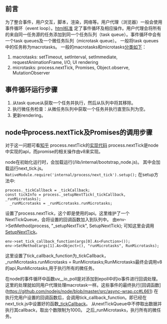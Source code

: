 ## 前言
为了整合事件，用户交互，脚本，渲染，网络等。用户代理（浏览器）一般会使用事件循环（event loop）。[html标准](https://html.spec.whatwg.org/multipage/webappapis.html#event-loops)
定了事件循环及相应操作。用户代理会将所有的来自同一任务源的任务添加到同一个任务队列（task queue）。事件循环中会有一个task queues及一个微任务队列（microtask queue）。
一般将task queues中的任务称为macrotasks。 一般的macrotasks和microtasks[分类如下](https://stackoverflow.com/questions/25915634/difference-between-microtask-and-macrotask-within-an-event-loop-context)： 
1. macrotasks: setTimeout, setInterval, setImmediate, requestAnimationFrame, I/O, UI rendering
2. microtasks: process.nextTick, Promises, Object.observe, MutationObserver

## 事件循环运行步骤
1. 从task queue从获取一个任务并执行，然后从队列中将其移除。
2. 执行微任务检查：从微任务队列中获取一个任务并执行直至队列为空。
3. 更新rendering。

## node中process.nextTick及Promises的调用步骤
对于这一问题可看[知乎](https://www.zhihu.com/question/23028843)
process.nextTick的[实现代码](https://github.com/nodejs/node/blob/master/lib/internal/process/next_tick.js#L49)
process.nextTick是node中实现的api，而promise的相关操作由v8来实现。

node在初始化运行时，会加载运行(/lib/internal/bootstrap_node.js)。
其中会加载运行next_tick.js。
```NativeModule.require('internal/process/next_tick').setup();```
在setup方法中:
```process.nextTick = nextTick;
process._tickCallback = _tickCallback;
const tickInfo = process._setupNextTick(_tickCallback, _runMicrotasks);
  _runMicrotasks = _runMicrotasks.runMicrotasks;
```
设置了process.nextTick，这个即是使用的api。这里维护了一个NextTickQueue，会将设置的回调函数加入到队列中。
由env->SetMethod(process, "_setupNextTick", SetupNextTick);
可知这里会调用[SetupNextTick](https://github.com/nodejs/node/blob/master/src/node.cc#L1241)。
```
env->set_tick_callback_function(args[0].As<Function>());
env->SetMethod(args[1].As<Object>(), "runMicrotasks", RunMicrotasks);
```
这里设置了tick_callback_function为_tickCallback，_runMicrotasks.runMicrotasks = RunMicrotasks;RunMicrotasks最终会调用v8的api,RunMicrotasks,用于执行所有的微任务。

在node的事件循环中函数uv__io_poll是对添加到epoll中的io事件进行回调处理。
这里的处理就如同用户代理处理macrotask一样。这些事件的最终执行[回调函数]
(https://github.com/nodejs/node/blob/master/src/async-wrap.cc#L661)
在执行完用户设置的回调函数后，会调用tick_callback_function。即已经在next_tick.js中设置好的函数[_tickCallback](https://github.com/nodejs/node/blob/master/lib/internal/process/next_tick.js#L151)。
从nextTickQueue中不停取出数据并执行其callback，取出个数限制为1000。
之后_runMicrotasks，执行所有的微任务。




